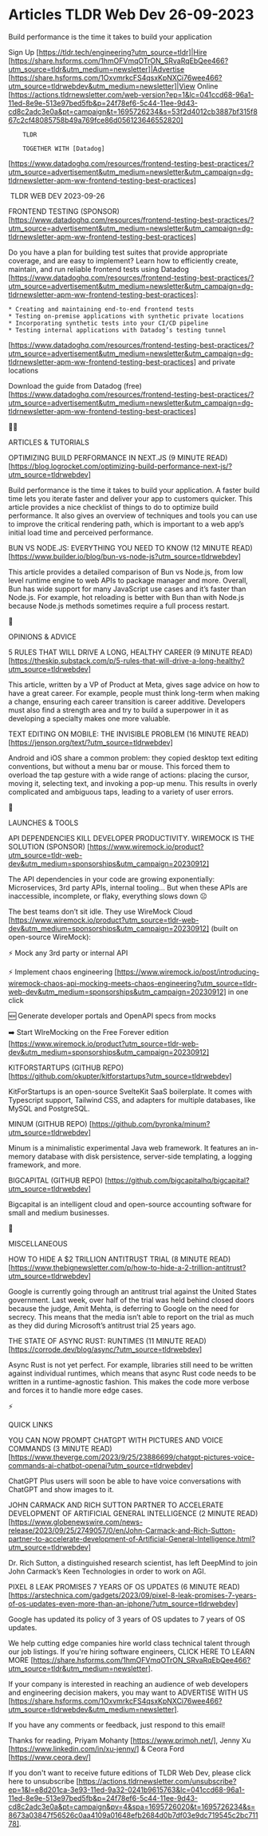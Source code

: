 # Articles TLDR Web Dev 26-09-2023

Build performance is the time it takes to build your application 

Sign Up [https://tldr.tech/engineering?utm_source=tldr]|Hire
[https://share.hsforms.com/1hmOFVmqOTrON_SRvaRqEbQee466?utm_source=tldr&utm_medium=newsletter]|Advertise
[https://share.hsforms.com/1OxvmrkcFS4qsxKpNXCi76wee466?utm_source=tldrwebdev&utm_medium=newsletter]|View
Online
[https://actions.tldrnewsletter.com/web-version?ep=1&lc=041ccd68-96a1-11ed-8e9e-513e97bed5fb&p=24f78ef6-5c44-11ee-9d43-cd8c2adc3e0a&pt=campaign&t=1695726234&s=53f2d4012cb3887bf315f867c2cf48085758b49a769fce86d056123646552820]


		TLDR

		TOGETHER WITH [Datadog]
[https://www.datadoghq.com/resources/frontend-testing-best-practices/?utm_source=advertisement&utm_medium=newsletter&utm_campaign=dg-tldrnewsletter-apm-ww-frontend-testing-best-practices]

 TLDR WEB DEV 2023-09-26

FRONTEND TESTING (SPONSOR)
[https://www.datadoghq.com/resources/frontend-testing-best-practices/?utm_source=advertisement&utm_medium=newsletter&utm_campaign=dg-tldrnewsletter-apm-ww-frontend-testing-best-practices]

Do you have a plan for building test suites that provide appropriate
coverage, and are easy to implement?
Learn how to efficiently create, maintain, and run reliable frontend
tests using Datadog
[https://www.datadoghq.com/resources/frontend-testing-best-practices/?utm_source=advertisement&utm_medium=newsletter&utm_campaign=dg-tldrnewsletter-apm-ww-frontend-testing-best-practices]:

	* Creating and maintaining end-to-end frontend tests
	* Testing on-premise applications with synthetic private locations
	* Incorporating synthetic tests into your CI/CD pipeline
	* Testing internal applications with Datadog’s testing tunnel
[https://www.datadoghq.com/resources/frontend-testing-best-practices/?utm_source=advertisement&utm_medium=newsletter&utm_campaign=dg-tldrnewsletter-apm-ww-frontend-testing-best-practices]
and private locations

Download the guide from Datadog (free)
[https://www.datadoghq.com/resources/frontend-testing-best-practices/?utm_source=advertisement&utm_medium=newsletter&utm_campaign=dg-tldrnewsletter-apm-ww-frontend-testing-best-practices]

🧑‍💻 

ARTICLES & TUTORIALS

OPTIMIZING BUILD PERFORMANCE IN NEXT.JS (9 MINUTE READ)
[https://blog.logrocket.com/optimizing-build-performance-next-js/?utm_source=tldrwebdev]

Build performance is the time it takes to build your application. A
faster build time lets you iterate faster and deliver your app to
customers quicker. This article provides a nice checklist of things to
do to optimize build performance. It also gives an overview of
techniques and tools you can use to improve the critical rendering
path, which is important to a web app’s initial load time and
perceived performance.

BUN VS NODE.JS: EVERYTHING YOU NEED TO KNOW (12 MINUTE READ)
[https://www.builder.io/blog/bun-vs-node-js?utm_source=tldrwebdev]

This article provides a detailed comparison of Bun vs Node.js, from
low level runtime engine to web APIs to package manager and more.
Overall, Bun has wide support for many JavaScript use cases and it’s
faster than Node.js. For example, hot reloading is better with Bun
than with Node.js because Node.js methods sometimes require a full
process restart.

🧠 

OPINIONS & ADVICE

5 RULES THAT WILL DRIVE A LONG, HEALTHY CAREER (9 MINUTE READ)
[https://theskip.substack.com/p/5-rules-that-will-drive-a-long-healthy?utm_source=tldrwebdev]

This article, written by a VP of Product at Meta, gives sage advice on
how to have a great career. For example, people must think long-term
when making a change, ensuring each career transition is career
additive. Developers must also find a strength area and try to build a
superpower in it as developing a specialty makes one more valuable.

TEXT EDITING ON MOBILE: THE INVISIBLE PROBLEM (16 MINUTE READ)
[https://jenson.org/text/?utm_source=tldrwebdev]

Android and iOS share a common problem: they copied desktop text
editing conventions, but without a menu bar or mouse. This forced them
to overload the tap gesture with a wide range of actions: placing the
cursor, moving it, selecting text, and invoking a pop-up menu. This
results in overly complicated and ambiguous taps, leading to a variety
of user errors.

🚀

LAUNCHES & TOOLS

API DEPENDENCIES KILL DEVELOPER PRODUCTIVITY. WIREMOCK IS THE SOLUTION
(SPONSOR)
[https://www.wiremock.io/product?utm_source=tldr-web-dev&utm_medium=sponsorships&utm_campaign=20230912]

The API dependencies in your code are growing exponentially:
Microservices, 3rd party APIs, internal tooling…
But when these APIs are inaccessible, incomplete, or flaky, everything
slows down ☹️

The best teams don’t sit idle. They use WireMock Cloud
[https://www.wiremock.io/product?utm_source=tldr-web-dev&utm_medium=sponsorships&utm_campaign=20230912]
(built on open-source WireMock):

⚡ Mock any 3rd party or internal API

⚡ Implement chaos engineering
[https://www.wiremock.io/post/introducing-wiremock-chaos-api-mocking-meets-chaos-engineering?utm_source=tldr-web-dev&utm_medium=sponsorships&utm_campaign=20230912]
in one click

🆕 Generate developer portals and OpenAPI specs from mocks

➡️ Start WIreMocking on the Free Forever edition
[https://www.wiremock.io/product?utm_source=tldr-web-dev&utm_medium=sponsorships&utm_campaign=20230912]

KITFORSTARTUPS (GITHUB REPO)
[https://github.com/okupter/kitforstartups?utm_source=tldrwebdev]

KitForStartups is an open-source SvelteKit SaaS boilerplate. It comes
with Typescript support, Tailwind CSS, and adapters for multiple
databases, like MySQL and PostgreSQL.

MINUM (GITHUB REPO)
[https://github.com/byronka/minum?utm_source=tldrwebdev]

Minum is a minimalistic experimental Java web framework. It features
an in-memory database with disk persistence, server-side templating, a
logging framework, and more.

BIGCAPITAL (GITHUB REPO)
[https://github.com/bigcapitalhq/bigcapital?utm_source=tldrwebdev]

Bigcapital is an intelligent cloud and open-source accounting software
for small and medium businesses.

🎁

MISCELLANEOUS

HOW TO HIDE A $2 TRILLION ANTITRUST TRIAL (8 MINUTE READ)
[https://www.thebignewsletter.com/p/how-to-hide-a-2-trillion-antitrust?utm_source=tldrwebdev]

Google is currently going through an antitrust trial against the
United States government. Last week, over half of the trial was held
behind closed doors because the judge, Amit Mehta, is deferring to
Google on the need for secrecy. This means that the media isn’t able
to report on the trial as much as they did during Microsoft’s
antitrust trial 25 years ago.

THE STATE OF ASYNC RUST: RUNTIMES (11 MINUTE READ)
[https://corrode.dev/blog/async/?utm_source=tldrwebdev]

Async Rust is not yet perfect. For example, libraries still need to be
written against individual runtimes, which means that async Rust code
needs to be written in a runtime-agnostic fashion. This makes the code
more verbose and forces it to handle more edge cases.

⚡

QUICK LINKS

YOU CAN NOW PROMPT CHATGPT WITH PICTURES AND VOICE COMMANDS (3 MINUTE
READ)
[https://www.theverge.com/2023/9/25/23886699/chatgpt-pictures-voice-commands-ai-chatbot-openai?utm_source=tldrwebdev]

ChatGPT Plus users will soon be able to have voice conversations with
ChatGPT and show images to it.

JOHN CARMACK AND RICH SUTTON PARTNER TO ACCELERATE DEVELOPMENT OF
ARTIFICIAL GENERAL INTELLIGENCE (2 MINUTE READ)
[https://www.globenewswire.com/news-release/2023/09/25/2749057/0/en/John-Carmack-and-Rich-Sutton-partner-to-accelerate-development-of-Artificial-General-Intelligence.html?utm_source=tldrwebdev]

Dr. Rich Sutton, a distinguished research scientist, has left DeepMind
to join John Carmack’s Keen Technologies in order to work on AGI.

PIXEL 8 LEAK PROMISES 7 YEARS OF OS UPDATES (6 MINUTE READ)
[https://arstechnica.com/gadgets/2023/09/pixel-8-leak-promises-7-years-of-os-updates-even-more-than-an-iphone/?utm_source=tldrwebdev]

Google has updated its policy of 3 years of OS updates to 7 years of
OS updates.

 We help cutting edge companies hire world class technical talent
through our job listings. If you're hiring software engineers, CLICK
HERE TO LEARN MORE
[https://share.hsforms.com/1hmOFVmqOTrON_SRvaRqEbQee466?utm_source=tldr&utm_medium=newsletter].


If your company is interested in reaching an audience of web
developers and engineering decision makers, you may want to ADVERTISE
WITH US
[https://share.hsforms.com/1OxvmrkcFS4qsxKpNXCi76wee466?utm_source=tldrwebdev&utm_medium=newsletter].

If you have any comments or feedback, just respond to this email! 

Thanks for reading, 
Priyam Mohanty [https://www.primoh.net/], Jenny Xu
[https://www.linkedin.com/in/xu-jenny/] & Ceora Ford
[https://www.ceora.dev/] 

If you don't want to receive future editions of TLDR Web Dev,
please click here to unsubscribe
[https://actions.tldrnewsletter.com/unsubscribe?ep=1&l=e8d201ca-3e93-11ed-9a32-0241b9615763&lc=041ccd68-96a1-11ed-8e9e-513e97bed5fb&p=24f78ef6-5c44-11ee-9d43-cd8c2adc3e0a&pt=campaign&pv=4&spa=1695726020&t=1695726234&s=8673a03847f56526c0aa4109a01648efb2684d0b7df03e9dc719545c2bc71178].
